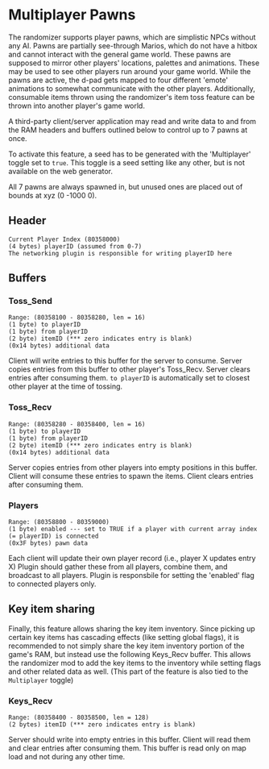 # Multiplayer Pawns

The randomizer supports player pawns, which are simplistic NPCs without any AI.
Pawns are partially see-through Marios, which do not have a hitbox and cannot
interact with the general game world. These pawns are supposed to mirror other
players' locations, palettes and animations.
These may be used to see other players run around your game world.
While the pawns are active, the d-pad gets mapped to four different 'emote'
animations to somewhat communicate with the other players.
Additionally, consumable items thrown using the randomizer's item toss feature
can be thrown into another player's game world.

A third-party client/server application may read and write data to and from the
RAM headers and buffers outlined below to control up to 7 pawns at once.

To activate this feature, a seed has to be generated with the 'Multiplayer'
toggle set to `true`. This toggle is a seed setting like any other, but is not
available on the web generator.

All 7 pawns are always spawned in, but unused ones are placed out of bounds at
xyz (0 -1000 0).

## Header

```text
Current Player Index (80358000)
(4 bytes) playerID (assumed from 0-7)
The networking plugin is responsible for writing playerID here
```

## Buffers

### Toss_Send

```text
Range: (80358100 - 80358280, len = 16)
(1 byte) to playerID
(1 byte) from playerID
(2 byte) itemID (*** zero indicates entry is blank)
(0x14 bytes) additional data
```

Client will write entries to this buffer for the server to consume.
Server copies entries from this buffer to other player's Toss_Recv.
Server clears entries after consuming them.
`to playerID` is automatically set to closest other player at the time of tossing.

### Toss_Recv

```text
Range: (80358280 - 80358400, len = 16)
(1 byte) to playerID
(1 byte) from playerID
(2 byte) itemID (*** zero indicates entry is blank)
(0x14 bytes) additional data
```

Server copies entries from other players into empty positions in this buffer.
Client will consume these entries to spawn the items.
Client clears entries after consuming them.

### Players

```text
Range: (80358800 - 80359000)
(1 byte) enabled --- set to TRUE if a player with current array index (= playerID) is connected
(0x3F bytes) pawn data
```

Each client will update their own player record (i.e., player X updates entry X)
Plugin should gather these from all players, combine them, and broadcast to all players.
Plugin is responsbile for setting the 'enabled' flag to connected players only.

## Key item sharing

Finally, this feature allows sharing the key item inventory.
Since picking up certain key items has cascading effects (like setting global
flags), it is recommended to not simply share the key item inventory portion
of the game's RAM, but instead use the following Keys_Recv buffer.
This allows the randomizer mod to add the key items to the inventory while
setting flags and other related data as well.
(This part of the feature is also tied to the `Multiplayer` toggle)

### Keys_Recv

```text
Range: (80358400 - 80358500, len = 128)
(2 bytes) itemID (*** zero indicates entry is blank)
```

Server should write into empty entries in this buffer.
Client will read them and clear entries after consuming them.
This buffer is read only on map load and not during any other time.
